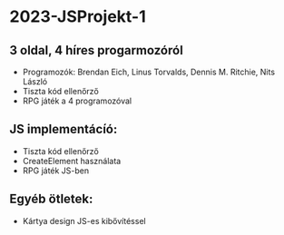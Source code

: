 # 2023-JSProjekt-1

## 3 oldal, 4 híres progarmozóról

- Programozók: Brendan Eich, Linus Torvalds, Dennis M. Ritchie, Nits László
- Tiszta kód ellenőrző
- RPG játék a 4 programozóval

## JS implementácíó:
- Tiszta kód ellenőrző
- CreateElement használata
- RPG játék JS-ben

## Egyéb ötletek:
- Kártya design JS-es kibővítéssel
